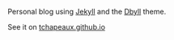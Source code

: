 Personal blog using [Jekyll](http://jekyllrb.com) and the [Dbyll](https://github.com/dbtek/dbyll) theme.

See it on [tchapeaux.github.io](tchapeaux.github.io)
